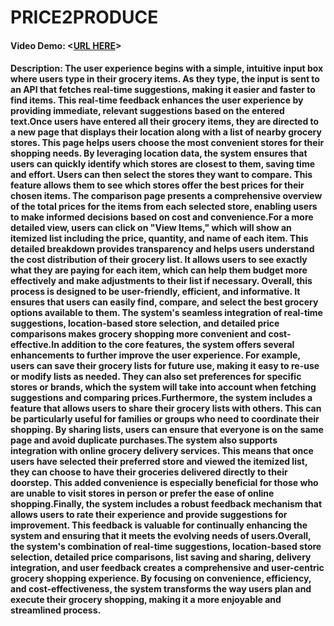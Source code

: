 # PRICE2PRODUCE
#### Video Demo:  <[URL HERE](https://youtu.be/2HR1EmzOlyo)>
#### Description: The user experience begins with a simple, intuitive input box where users type in their grocery items. As they type, the input is sent to an API that fetches real-time suggestions, making it easier and faster to find items. This real-time feedback enhances the user experience by providing immediate, relevant suggestions based on the entered text.Once users have entered all their grocery items, they are directed to a new page that displays their location along with a list of nearby grocery stores. This page helps users choose the most convenient stores for their shopping needs. By leveraging location data, the system ensures that users can quickly identify which stores are closest to them, saving time and effort. Users can then select the stores they want to compare. This feature allows them to see which stores offer the best prices for their chosen items. The comparison page presents a comprehensive overview of the total prices for the items from each selected store, enabling users to make informed decisions based on cost and convenience.For a more detailed view, users can click on "View Items," which will show an itemized list including the price, quantity, and name of each item. This detailed breakdown provides transparency and helps users understand the cost distribution of their grocery list. It allows users to see exactly what they are paying for each item, which can help them budget more effectively and make adjustments to their list if necessary. Overall, this process is designed to be user-friendly, efficient, and informative. It ensures that users can easily find, compare, and select the best grocery options available to them. The system's seamless integration of real-time suggestions, location-based store selection, and detailed price comparisons makes grocery shopping more convenient and cost-effective.In addition to the core features, the system offers several enhancements to further improve the user experience. For example, users can save their grocery lists for future use, making it easy to re-use or modify lists as needed. They can also set preferences for specific stores or brands, which the system will take into account when fetching suggestions and comparing prices.Furthermore, the system includes a feature that allows users to share their grocery lists with others. This can be particularly useful for families or groups who need to coordinate their shopping. By sharing lists, users can ensure that everyone is on the same page and avoid duplicate purchases.The system also supports integration with online grocery delivery services. This means that once users have selected their preferred store and viewed the itemized list, they can choose to have their groceries delivered directly to their doorstep. This added convenience is especially beneficial for those who are unable to visit stores in person or prefer the ease of online shopping.Finally, the system includes a robust feedback mechanism that allows users to rate their experience and provide suggestions for improvement. This feedback is valuable for continually enhancing the system and ensuring that it meets the evolving needs of users.Overall, the system's combination of real-time suggestions, location-based store selection, detailed price comparisons, list saving and sharing, delivery integration, and user feedback creates a comprehensive and user-centric grocery shopping experience. By focusing on convenience, efficiency, and cost-effectiveness, the system transforms the way users plan and execute their grocery shopping, making it a more enjoyable and streamlined process.